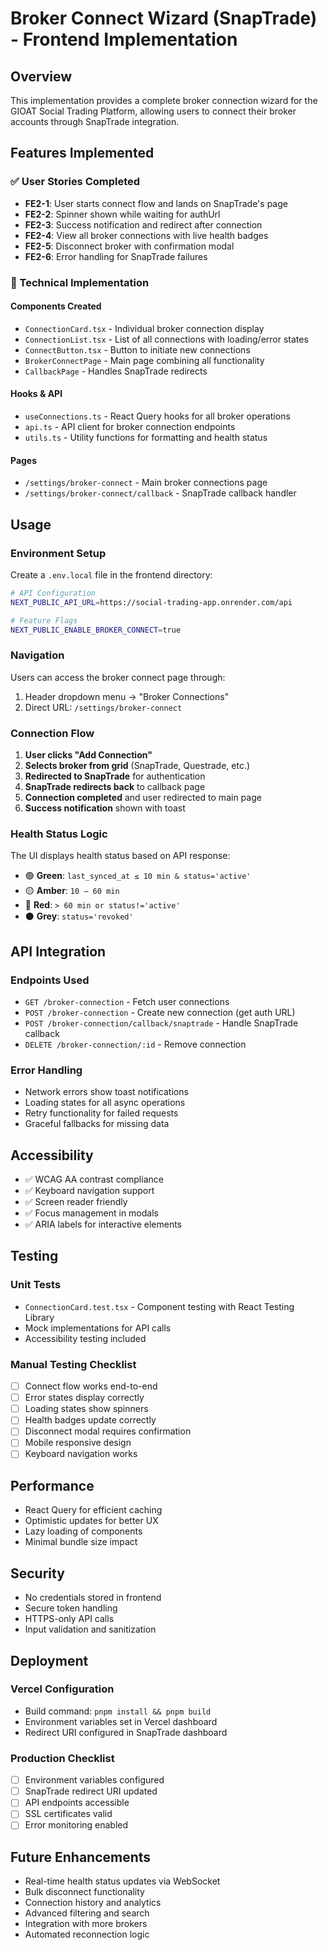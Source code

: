 # Broker Connect Wizard (SnapTrade) - Frontend Implementation

## Overview

This implementation provides a complete broker connection wizard for the GIOAT Social Trading Platform, allowing users to connect their broker accounts through SnapTrade integration.

## Features Implemented

### ✅ User Stories Completed

- **FE2-1**: User starts connect flow and lands on SnapTrade's page
- **FE2-2**: Spinner shown while waiting for authUrl
- **FE2-3**: Success notification and redirect after connection
- **FE2-4**: View all broker connections with live health badges
- **FE2-5**: Disconnect broker with confirmation modal
- **FE2-6**: Error handling for SnapTrade failures

### 🔧 Technical Implementation

#### Components Created
- `ConnectionCard.tsx` - Individual broker connection display
- `ConnectionList.tsx` - List of all connections with loading/error states
- `ConnectButton.tsx` - Button to initiate new connections
- `BrokerConnectPage` - Main page combining all functionality
- `CallbackPage` - Handles SnapTrade redirects

#### Hooks & API
- `useConnections.ts` - React Query hooks for all broker operations
- `api.ts` - API client for broker connection endpoints
- `utils.ts` - Utility functions for formatting and health status

#### Pages
- `/settings/broker-connect` - Main broker connections page
- `/settings/broker-connect/callback` - SnapTrade callback handler

## Usage

### Environment Setup

Create a `.env.local` file in the frontend directory:

```bash
# API Configuration
NEXT_PUBLIC_API_URL=https://social-trading-app.onrender.com/api

# Feature Flags
NEXT_PUBLIC_ENABLE_BROKER_CONNECT=true
```

### Navigation

Users can access the broker connect page through:
1. Header dropdown menu → "Broker Connections"
2. Direct URL: `/settings/broker-connect`

### Connection Flow

1. **User clicks "Add Connection"**
2. **Selects broker from grid** (SnapTrade, Questrade, etc.)
3. **Redirected to SnapTrade** for authentication
4. **SnapTrade redirects back** to callback page
5. **Connection completed** and user redirected to main page
6. **Success notification** shown with toast

### Health Status Logic

The UI displays health status based on API response:
- 🟢 **Green**: `last_synced_at ≤ 10 min & status='active'`
- 🟡 **Amber**: `10 – 60 min`
- 🔴 **Red**: `> 60 min or status!='active'`
- ⚫ **Grey**: `status='revoked'`

## API Integration

### Endpoints Used
- `GET /broker-connection` - Fetch user connections
- `POST /broker-connection` - Create new connection (get auth URL)
- `POST /broker-connection/callback/snaptrade` - Handle SnapTrade callback
- `DELETE /broker-connection/:id` - Remove connection

### Error Handling
- Network errors show toast notifications
- Loading states for all async operations
- Retry functionality for failed requests
- Graceful fallbacks for missing data

## Accessibility

- ✅ WCAG AA contrast compliance
- ✅ Keyboard navigation support
- ✅ Screen reader friendly
- ✅ Focus management in modals
- ✅ ARIA labels for interactive elements

## Testing

### Unit Tests
- `ConnectionCard.test.tsx` - Component testing with React Testing Library
- Mock implementations for API calls
- Accessibility testing included

### Manual Testing Checklist
- [ ] Connect flow works end-to-end
- [ ] Error states display correctly
- [ ] Loading states show spinners
- [ ] Health badges update correctly
- [ ] Disconnect modal requires confirmation
- [ ] Mobile responsive design
- [ ] Keyboard navigation works

## Performance

- React Query for efficient caching
- Optimistic updates for better UX
- Lazy loading of components
- Minimal bundle size impact

## Security

- No credentials stored in frontend
- Secure token handling
- HTTPS-only API calls
- Input validation and sanitization

## Deployment

### Vercel Configuration
- Build command: `pnpm install && pnpm build`
- Environment variables set in Vercel dashboard
- Redirect URI configured in SnapTrade dashboard

### Production Checklist
- [ ] Environment variables configured
- [ ] SnapTrade redirect URI updated
- [ ] API endpoints accessible
- [ ] SSL certificates valid
- [ ] Error monitoring enabled

## Future Enhancements

- Real-time health status updates via WebSocket
- Bulk disconnect functionality
- Connection history and analytics
- Advanced filtering and search
- Integration with more brokers
- Automated reconnection logic 